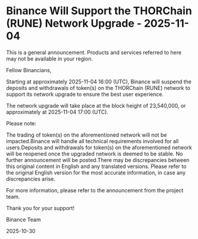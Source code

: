 # Binance Will Support the THORChain (RUNE) Network Upgrade - 2025-11-04

This is a general announcement. Products and services referred to here may not be available in your region.

Fellow Binancians,

Starting at approximately 2025-11-04 16:00 (UTC), Binance will suspend the deposits and withdrawals of token(s) on the THORChain (RUNE) network to support its network upgrade to ensure the best user experience. 

The network upgrade will take place at the block height of 23,540,000, or approximately at 2025-11-04 17:00 (UTC).

Please note:

The trading of token(s) on the aforementioned network will not be impacted.Binance will handle all technical requirements involved for all users.Deposits and withdrawals for token(s) on the aforementioned network will be reopened once the upgraded network is deemed to be stable. No further announcement will be posted.There may be discrepancies between this original content in English and any translated versions. Please refer to the original English version for the most accurate information, in case any discrepancies arise. 

For more information, please refer to the announcement from the project team.

Thank you for your support!

Binance Team

2025-10-30